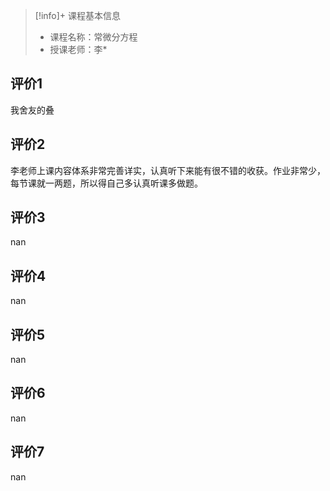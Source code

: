 >[!info]+ 课程基本信息
>
> - 课程名称：常微分方程
> - 授课老师：李*

## 评价1

我舍友的叠
## 评价2

李老师上课内容体系非常完善详实，认真听下来能有很不错的收获。作业非常少，每节课就一两题，所以得自己多认真听课多做题。
## 评价3

nan
## 评价4

nan
## 评价5

nan
## 评价6

nan
## 评价7

nan
